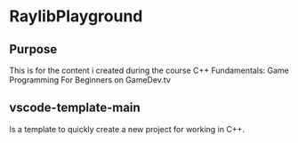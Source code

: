 # RaylibPlayground

## Purpose
This is for the content i created during the course C++ Fundamentals: Game Programming For Beginners on GameDev.tv

## vscode-template-main
Is a template to quickly create a new project for working in C++.
